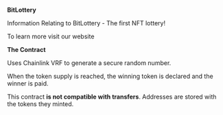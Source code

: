 **BitLottery**

Information Relating to BitLottery - The first NFT lottery!

To learn more visit our website

**The Contract**

Uses Chainlink VRF to generate a secure random number.

When the token supply is reached, the winning token is declared and the winner is paid.

This contract **is not compatible with transfers**. Addresses are stored with the tokens they minted. 
